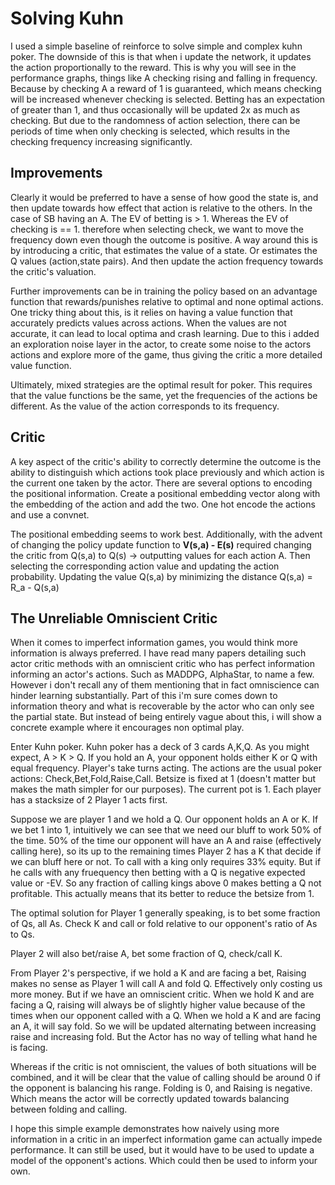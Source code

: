 # Solving Kuhn

I used a simple baseline of reinforce to solve simple and complex kuhn poker. The downside of this is that when i update the network, it updates the action proportionally to the reward. This is why you will see in the performance graphs, things like A checking rising and falling in frequency. Because by checking A a reward of 1 is guaranteed, which means checking will be increased whenever checking is selected. Betting has an expectation of greater than 1, and thus occasionally will be updated 2x as much as checking. But due to the randomness of action selection, there can be periods of time when only checking is selected, which results in the checking frequency increasing significantly. 

## Improvements

Clearly it would be preferred to have a sense of how good the state is, and then update towards how effect that action is relative to the others. In the case of SB having an A. The EV of betting is > 1. Whereas the EV of checking is == 1. therefore when selecting check, we want to move the frequency down even though the outcome is positive. A way around this is by introducing a critic, that estimates the value of a state. Or estimates the Q values (action,state pairs). And then update the action frequency towards the critic's valuation.

Further improvements can be in training the policy based on an advantage function that rewards/punishes relative to optimal and none optimal actions. One tricky thing about this, is it relies on having a value function that accurately predicts values across actions. When the values are not accurate, it can lead to local optima and crash learning. Due to this i added an exploration noise layer in the actor, to create some noise to the actors actions and explore more of the game, thus giving the critic a more detailed value function.

Ultimately, mixed strategies are the optimal result for poker. This requires that the value functions be the same, yet the frequencies of the actions be different. As the value of the action corresponds to its frequency.

## Critic

A key aspect of the critic's ability to correctly determine the outcome is the ability to distinguish which actions took place previously and which action is the current one taken by the actor. There are several options to encoding the positional information. Create a positional embedding vector along with the embedding of the action and add the two. One hot encode the actions and use a convnet.

The positional embedding seems to work best. Additionally, with the advent of changing the policy update function to **V(s,a) - E(s)** required changing the critic from Q(s,a) to Q(s) -> outputting values for each action A. Then selecting the corresponding action value and updating the action probability. Updating the value Q(s,a) by minimizing the distance Q(s,a) = R_a - Q(s,a)

## The Unreliable Omniscient Critic

When it comes to imperfect information games, you would think more information is always preferred. I have read many papers detailing such actor critic methods with an omniscient critic who has perfect information informing an actor's actions. Such as MADDPG, AlphaStar, to name a few. However i don't recall any of them mentioning that in fact omniscience can hinder learning substantially. Part of this i'm sure comes down to information theory and what is recoverable by the actor who can only see the partial state. But instead of being entirely vague about this, i will show a concrete example where it encourages non optimal play.

Enter Kuhn poker. Kuhn poker has a deck of 3 cards A,K,Q. As you might expect, A > K > Q. If you hold an A, your opponent holds either K or Q with equal frequency. Player's take turns acting. The actions are the usual poker actions: Check,Bet,Fold,Raise,Call. Betsize is fixed at 1 (doesn't matter but makes the math simpler for our purposes). The current pot is 1. Each player has a stacksize of 2 Player 1 acts first. 

Suppose we are player 1 and we hold a Q. Our opponent holds an A or K. If we bet 1 into 1, intuitively we can see that we need our bluff to work 50% of the time. 50% of the time our opponent will have an A and raise (effectively calling here), so its up to the remaining times Player 2 has a K that decide if we can bluff here or not. To call with a king only requires 33% equity. But if he calls with any fruequency then betting with a Q is negative expected value or -EV. So any fraction of calling kings above 0 makes betting a Q not profitable. This actually means that its better to reduce the betsize from 1.

The optimal solution for Player 1 generally speaking, is to bet some fraction of Qs, all As. Check K and call or fold relative to our opponent's ratio of As to Qs. 

Player 2 will also bet/raise A, bet some fraction of Q, check/call K. 

From Player 2's perspective, if we hold a K and are facing a bet, Raising makes no sense as Player 1 will call A and fold Q. Effectively only costing us more money. But if we have an omniscient critic. When we hold K and are facing a Q, raising will always be of slightly higher value because of the times when our opponent called with a Q. When we hold a K and are facing an A, it will say fold. So we will be updated alternating between increasing raise and increasing fold. But the Actor has no way of telling what hand he is facing.

Whereas if the critic is not omniscient, the values of both situations will be combined, and it will be clear that the value of calling should be around 0 if the opponent is balancing his range. Folding is 0, and Raising is negative. Which means the actor will be correctly updated towards balancing between folding and calling.

I hope this simple example demonstrates how naively using more information in a critic in an imperfect information game can actually impede performance. It can still be used, but it would have to be used to update a model of the opponent's actions. Which could then be used to inform your own.